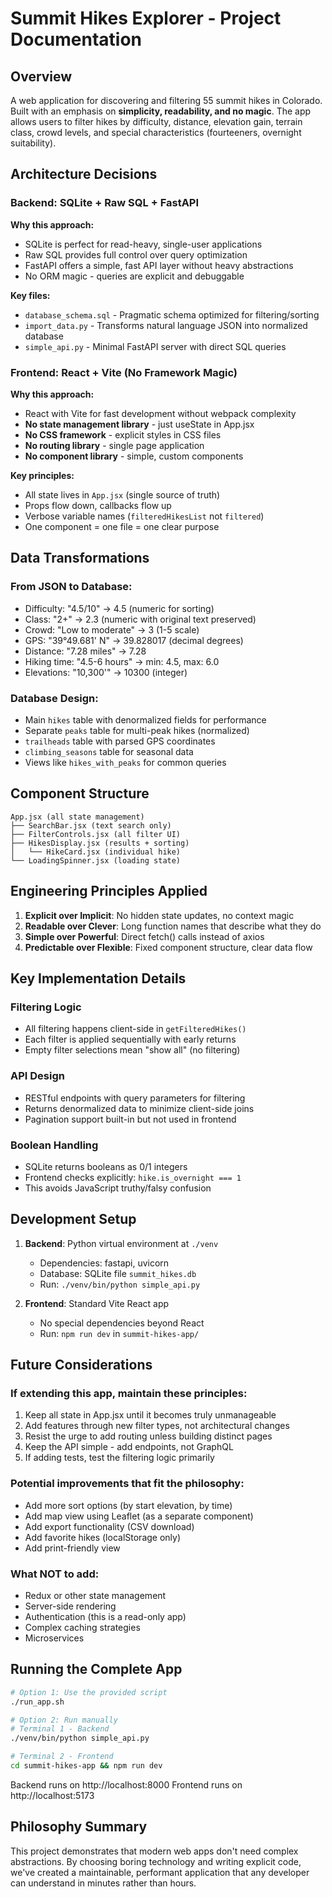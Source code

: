 # Summit Hikes Explorer - Project Documentation

## Overview
A web application for discovering and filtering 55 summit hikes in Colorado. Built with an emphasis on **simplicity, readability, and no magic**. The app allows users to filter hikes by difficulty, distance, elevation gain, terrain class, crowd levels, and special characteristics (fourteeners, overnight suitability).

## Architecture Decisions

### Backend: SQLite + Raw SQL + FastAPI
**Why this approach:**
- SQLite is perfect for read-heavy, single-user applications
- Raw SQL provides full control over query optimization
- FastAPI offers a simple, fast API layer without heavy abstractions
- No ORM magic - queries are explicit and debuggable

**Key files:**
- `database_schema.sql` - Pragmatic schema optimized for filtering/sorting
- `import_data.py` - Transforms natural language JSON into normalized database
- `simple_api.py` - Minimal FastAPI server with direct SQL queries

### Frontend: React + Vite (No Framework Magic)
**Why this approach:**
- React with Vite for fast development without webpack complexity
- **No state management library** - just useState in App.jsx
- **No CSS framework** - explicit styles in CSS files
- **No routing library** - single page application
- **No component library** - simple, custom components

**Key principles:**
- All state lives in `App.jsx` (single source of truth)
- Props flow down, callbacks flow up
- Verbose variable names (`filteredHikesList` not `filtered`)
- One component = one file = one clear purpose

## Data Transformations

### From JSON to Database:
- Difficulty: "4.5/10" → 4.5 (numeric for sorting)
- Class: "2+" → 2.3 (numeric with original text preserved)
- Crowd: "Low to moderate" → 3 (1-5 scale)
- GPS: "39°49.681' N" → 39.828017 (decimal degrees)
- Distance: "7.28 miles" → 7.28
- Hiking time: "4.5-6 hours" → min: 4.5, max: 6.0
- Elevations: "10,300'" → 10300 (integer)

### Database Design:
- Main `hikes` table with denormalized fields for performance
- Separate `peaks` table for multi-peak hikes (normalized)
- `trailheads` table with parsed GPS coordinates
- `climbing_seasons` table for seasonal data
- Views like `hikes_with_peaks` for common queries

## Component Structure

```
App.jsx (all state management)
├── SearchBar.jsx (text search only)
├── FilterControls.jsx (all filter UI)
├── HikesDisplay.jsx (results + sorting)
│   └── HikeCard.jsx (individual hike)
└── LoadingSpinner.jsx (loading state)
```

## Engineering Principles Applied

1. **Explicit over Implicit**: No hidden state updates, no context magic
2. **Readable over Clever**: Long function names that describe what they do
3. **Simple over Powerful**: Direct fetch() calls instead of axios
4. **Predictable over Flexible**: Fixed component structure, clear data flow

## Key Implementation Details

### Filtering Logic
- All filtering happens client-side in `getFilteredHikes()`
- Each filter is applied sequentially with early returns
- Empty filter selections mean "show all" (no filtering)

### API Design
- RESTful endpoints with query parameters for filtering
- Returns denormalized data to minimize client-side joins
- Pagination support built-in but not used in frontend

### Boolean Handling
- SQLite returns booleans as 0/1 integers
- Frontend checks explicitly: `hike.is_overnight === 1`
- This avoids JavaScript truthy/falsy confusion

## Development Setup

1. **Backend**: Python virtual environment at `./venv`
   - Dependencies: fastapi, uvicorn
   - Database: SQLite file `summit_hikes.db`
   - Run: `./venv/bin/python simple_api.py`

2. **Frontend**: Standard Vite React app
   - No special dependencies beyond React
   - Run: `npm run dev` in `summit-hikes-app/`

## Future Considerations

### If extending this app, maintain these principles:
1. Keep all state in App.jsx until it becomes truly unmanageable
2. Add features through new filter types, not architectural changes
3. Resist the urge to add routing unless building distinct pages
4. Keep the API simple - add endpoints, not GraphQL
5. If adding tests, test the filtering logic primarily

### Potential improvements that fit the philosophy:
- Add more sort options (by start elevation, by time)
- Add map view using Leaflet (as a separate component)
- Add export functionality (CSV download)
- Add favorite hikes (localStorage only)
- Add print-friendly view

### What NOT to add:
- Redux or other state management
- Server-side rendering
- Authentication (this is a read-only app)
- Complex caching strategies
- Microservices

## Running the Complete App

```bash
# Option 1: Use the provided script
./run_app.sh

# Option 2: Run manually
# Terminal 1 - Backend
./venv/bin/python simple_api.py

# Terminal 2 - Frontend  
cd summit-hikes-app && npm run dev
```

Backend runs on http://localhost:8000
Frontend runs on http://localhost:5173

## Philosophy Summary

This project demonstrates that modern web apps don't need complex abstractions. By choosing boring technology and writing explicit code, we've created a maintainable, performant application that any developer can understand in minutes rather than hours.